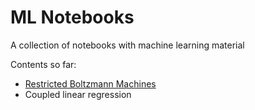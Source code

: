 # ML Notebooks
A collection of notebooks with machine learning material

Contents so far:
* [Restricted Boltzmann Machines](http://nbviewer.ipython.org/github/dg2/ml_notebooks/blob/master/Restricted%20Boltzmann%20Machines.ipynb)
* Coupled linear regression

